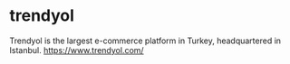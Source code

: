 # trendyol
Trendyol is the largest e-commerce platform in Turkey, headquartered in Istanbul. https://www.trendyol.com/
